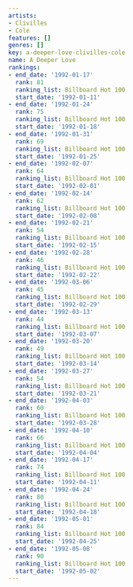 ```yaml
---
artists:
- Clivilles
- Cole
features: []
genres: []
key: a-deeper-love-clivilles-cole
name: A Deeper Love
rankings:
- end_date: '1992-01-17'
  rank: 81
  ranking_list: Billboard Hot 100
  start_date: '1992-01-11'
- end_date: '1992-01-24'
  rank: 75
  ranking_list: Billboard Hot 100
  start_date: '1992-01-18'
- end_date: '1992-01-31'
  rank: 69
  ranking_list: Billboard Hot 100
  start_date: '1992-01-25'
- end_date: '1992-02-07'
  rank: 64
  ranking_list: Billboard Hot 100
  start_date: '1992-02-01'
- end_date: '1992-02-14'
  rank: 62
  ranking_list: Billboard Hot 100
  start_date: '1992-02-08'
- end_date: '1992-02-21'
  rank: 54
  ranking_list: Billboard Hot 100
  start_date: '1992-02-15'
- end_date: '1992-02-28'
  rank: 46
  ranking_list: Billboard Hot 100
  start_date: '1992-02-22'
- end_date: '1992-03-06'
  rank: 45
  ranking_list: Billboard Hot 100
  start_date: '1992-02-29'
- end_date: '1992-03-13'
  rank: 44
  ranking_list: Billboard Hot 100
  start_date: '1992-03-07'
- end_date: '1992-03-20'
  rank: 49
  ranking_list: Billboard Hot 100
  start_date: '1992-03-14'
- end_date: '1992-03-27'
  rank: 54
  ranking_list: Billboard Hot 100
  start_date: '1992-03-21'
- end_date: '1992-04-03'
  rank: 60
  ranking_list: Billboard Hot 100
  start_date: '1992-03-28'
- end_date: '1992-04-10'
  rank: 66
  ranking_list: Billboard Hot 100
  start_date: '1992-04-04'
- end_date: '1992-04-17'
  rank: 74
  ranking_list: Billboard Hot 100
  start_date: '1992-04-11'
- end_date: '1992-04-24'
  rank: 80
  ranking_list: Billboard Hot 100
  start_date: '1992-04-18'
- end_date: '1992-05-01'
  rank: 84
  ranking_list: Billboard Hot 100
  start_date: '1992-04-25'
- end_date: '1992-05-08'
  rank: 90
  ranking_list: Billboard Hot 100
  start_date: '1992-05-02'
---
```


